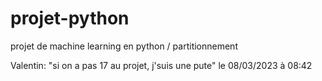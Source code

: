 # projet-python
projet de machine learning en python / partitionnement

Valentin: "si on a pas 17 au projet, j'suis une pute" le 08/03/2023 à 08:42
